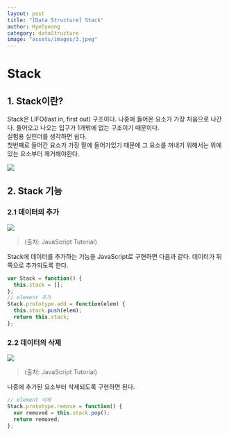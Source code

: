 ```yaml
---
layout: post
title: "[Data Structure] Stack"
author: HyeGyeong
category: dataStructure
image: "assets/images/3.jpeg"
---
```


# Stack

## 1. Stack이란?

Stack은 LIFO(last in, first out) 구조이다. 나중에 들어온 요소가 가장 처음으로 나간다. 들어오고 나오는 입구가 1개밖에 없는 구조이기 때문이다.<br/>
실험용 실린더를 생각하면 쉽다. <br/>
첫번째로 들어간 요소가 가장 밑에 들어가있기 때문에 그 요소를 꺼내기 위해서는 위에 있는 요소부터 제거해야한다.

<img src="https://upload.wikimedia.org/wikipedia/commons/thumb/2/29/Data_stack.svg/300px-Data_stack.svg.png" />

## 2. Stack 기능

### 2.1 데이터의 추가

<img src="http://www.javascripttutorial.net/wp-content/uploads/2016/08/JavaScript-Stack-Push-Operations.png" />

> (출처: JavaScript Tutorial)

Stack에 데이터를 추가하는 기능을 JavaScript로 구현하면 다음과 같다. 데이터가 뒤쪽으로 추가되도록 한다.<br/>

```javascript
var Stack = function() {
  this.stack = [];
};
// element 추가
Stack.prototype.add = function(elem) {
  this.stack.push(elem);
  return this.stack;
};
```

### 2.2 데이터의 삭제

<img src="http://www.javascripttutorial.net/wp-content/uploads/2016/08/JavaScrippt-Stack-Pop.png" />

> (출처: JavaScript Tutorial)

나중에 추가된 요소부터 삭제되도록 구현하면 된다.

```javascript
// element 삭제
Stack.prototype.remove = function() {
  var removed = this.stack.pop();
  return removed;
};
```
